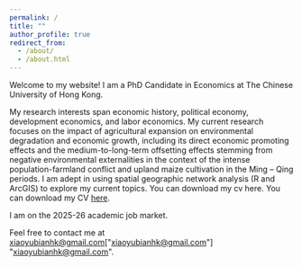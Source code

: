 ```yaml
---
permalink: /
title: ""
author_profile: true
redirect_from: 
  - /about/
  - /about.html
---
```


Welcome to my website! I am a PhD Candidate in Economics at The Chinese University of Hong Kong.

My research interests span economic history, political economy, development economics, and labor economics. My current research focuses on the impact of agricultural expansion on environmental degradation and economic growth, including its direct economic promoting effects and the medium-to-long-term offsetting effects stemming from negative environmental externalities in the context of the intense population-farmland conflict and upland maize cultivation in the Ming – Qing periods.  I am adept in using spatial geographic network analysis (R and ArcGIS) to explore my current topics.  You can download my cv here. You can download my CV [here](../assets/CV_BianXiaoyu2025_1.pdf).

I am on the 2025-26 academic job market.

Feel free to contact me at xiaoyubianhk@gmail.com["xiaoyubianhk@gmail.com"] "xiaoyubianhk@gmail.com".
